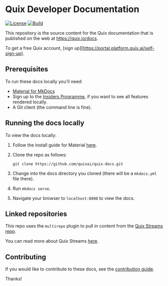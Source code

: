 # Quix Developer Documentation

[![License](https://img.shields.io/badge/License-Apache_2.0-blue.svg)](https://opensource.org/licenses/Apache-2.0)
[![Build](https://github.com/quixai/quix-docs/actions/workflows/sync-build-deploy.yaml/badge.svg)](https://github.com/quixai/quix-docs)


This repository is the source content for the Quix documentation that is published on the web at https://quix.io/docs. 

To get a free Quix account, [sign up][https://portal.platform.quix.ai/self-sign-up].

## Prerequisites

To run these docs locally you'll need:

* [Material for MkDocs](https://squidfunk.github.io/mkdocs-material/)
* Sign up to the [Insiders Programme](https://squidfunk.github.io/mkdocs-material/insiders/), if you want to see all features rendered locally.
* A Git client (the command line is fine).

## Running the docs locally

To view the docs locally:

1. Follow the install guide for Material [here](https://squidfunk.github.io/mkdocs-material/getting-started/).
2. Clone the repo as follows:

   ```
   git clone https://github.com/quixai/quix-docs.git
   ```
3. Change into the docs directory you cloned (there will be a `mkdocs.yml` file there). 
4. Run `mkdocs serve`.
5. Navigate your browser to `localhost:8000` to view the docs.

## Linked repositories

This repo uses the `multirepo` plugin to pull in content from the [Quix Streams repo](https://github.com/quixai/quix-streams). 

You can read more about Quix Streams [here](https://github.com/quixai/quix-streams/blob/main/README.md). 

## Contributing

If you would like to contribute to these docs, see the [contribution guide](./CONTRIBUTING.md).

Thanks!
